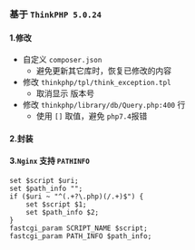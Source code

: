 ### 基于 `ThinkPHP 5.0.24` 
#### 1.修改
* 自定义 `composer.json`
    * 避免更新其它库时，恢复已修改的内容
* 修改 `thinkphp/tpl/think_exception.tpl` 
    * 取消显示 版本号
* 修改 `thinkphp/library/db/Query.php:400` 行
    * 使用 `[]` 取值，避免 `php7.4`报错

#### 2.封装 


#### 3.`Nginx` 支持 `PATHINFO`
```
set $script $uri;
set $path_info "";
if ($uri ~ "^(.+?\.php)(/.+)$") {
    set $script $1;
    set $path_info $2;
}
fastcgi_param SCRIPT_NAME $script;
fastcgi_param PATH_INFO $path_info;
```